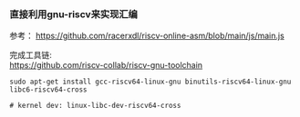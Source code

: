 

### 直接利用gnu-riscv来实现汇编  
参考： https://github.com/racerxdl/riscv-online-asm/blob/main/js/main.js


完成工具链:   
https://github.com/riscv-collab/riscv-gnu-toolchain

``` 
sudo apt-get install gcc-riscv64-linux-gnu binutils-riscv64-linux-gnu libc6-riscv64-cross 

# kernel dev: linux-libc-dev-riscv64-cross
```